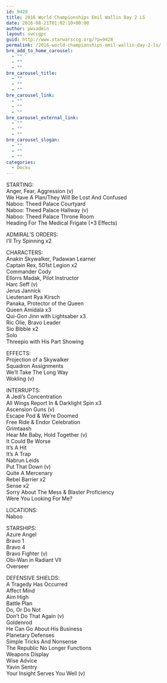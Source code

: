 ```yaml
---
id: 9428
title: 2016 World Championships Emil Wallin Day 2 LS
date: 2016-08-21T01:02:10+00:00
author: pwsadmin
layout: swccgpc
guid: http://www.starwarsccg.org/?p=9428
permalink: /2016-world-championships-emil-wallin-day-2-ls/
bre_add_to_home_carousel:
  - ""
  - ""
  - ""
bre_carousel_title:
  - ""
  - ""
  - ""
bre_carousel_link:
  - ""
  - ""
  - ""
bre_carousel_external_link:
  - ""
  - ""
  - ""
bre_carousel_slogan:
  - ""
  - ""
  - ""
categories:
  - Decks
---
```

STARTING:  
Anger, Fear, Aggression (v)  
We Have A Plan/They Will Be Lost And Confused  
Naboo: Theed Palace Courtyard  
Naboo: Theed Palace Hallway (v)  
Naboo: Theed Palace Throne Room  
Heading For The Medical Frigate (+3 Effects)

ADMIRAL&#8217;S ORDERS:  
I&#8217;ll Try Spinning x2

CHARACTERS:  
Anakin Skywalker, Padawan Learner  
Captain Rex, 501st Legion x2  
Commander Cody  
Ellorrs Madak, Pilot Instructor  
Harc Seff (v)  
Jerus Jannick  
Lieutenant Rya Kirsch  
Panaka, Protector of the Queen  
Queen Amidala x3  
Qui-Gon Jinn with Lightsaber x3  
Ric Olie, Bravo Leader  
Sio Bibble x2  
Solo  
Threepio with His Part Showing

EFFECTS:  
Projection of a Skywalker  
Squadron Assignments  
We&#8217;ll Take The Long Way  
Wokling (v)

INTERRUPTS:  
A Jedi&#8217;s Concentration  
All Wings Report In & Darklight Spin x3  
Ascension Guns (v)  
Escape Pod & We&#8217;re Doomed  
Free Ride & Endor Celebration  
Grimtaash  
Hear Me Baby, Hold Together (v)  
It Could Be Worse  
It&#8217;s A Hit  
It&#8217;s A Trap  
Nabrun Leids  
Put That Down (v)  
Quite A Mercenary  
Rebel Barrier x2  
Sense x2  
Sorry About The Mess & Blaster Proficiency  
Were You Looking For Me?

LOCATIONS:  
Naboo

STARSHIPS:  
Azure Angel  
Bravo 1  
Bravo 4  
Bravo Fighter (v)  
Obi-Wan in Radiant VII  
Overseer

DEFENSIVE SHIELDS:  
A Tragedy Has Occurred  
Affect Mind  
Aim High  
Battle Plan  
Do, Or Do Not  
Don&#8217;t Do That Again (v)  
Goldenrod  
He Can Go About His Business  
Planetary Defenses  
Simple Tricks And Nonsense  
The Republic No Longer Functions  
Weapons Display  
Wise Advice  
Yavin Sentry  
Your Insight Serves You Well (v)